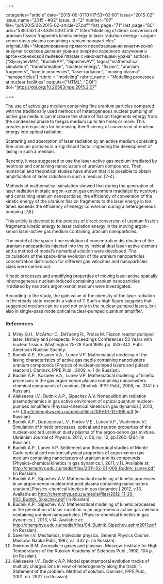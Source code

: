 +++

categories="article"
date="2015-09-01T01:17:53+03:00"
issue="2015-02"
issue_name="2015 - #02"
issue_id="2"
number="07"
file="pdf/2015/02/2015-02-article-07.pdf"
first_page="71"
last_page="80"
udc="539.1:621.373.826 539.1:519.7"
title="Modeling of direct conversion of uranium fission fragments kinetic energy to laser radiation energy in argon-xenon dusty plasma containing uranium nanoparticles"
original_title="Моделирование прямого преобразования кинетической энергии осколков деления урана в энергию лазерного излучения в аргон-ксеноновой пылевой плазме с наночастицами урана"
authors=["SlyunyaevMN", "BudnikAP", "SipachevAV"]
tags=["mathematical simulation", "transformation", "nuclear energy", "fission", "uranium fragments", "kinetic processes", "laser radiation", "moving plasma", "nanoparticles"]
rubric = "modeling"
rubric_name = "Modelling processes at nuclear facilities"
outputs=["HTML", "DOI"]
doi="https://doi.org/10.26583/npe.2015.2.07"

+++

The use of active gas medium containing fine uranium particles compared with the traditionally used methods of heterogeneous nuclear pumping of active gas medium can increase the share of fission fragments energy from the condensed phase to thegas medium up to ten times or more. This creates prerequisites for increasing theefficiency of conversion of nuclear energy into optical radiation.

Scattering and absorption of laser radiation by an active medium containing fine uranium particles is a significant factor impeding the development of lasing in such a medium.

Recently, it was suggested to use the laser-active gas medium irradiated by neutrons and containing nanoclusters of uranium compounds. Then, numerical and theoretical studies have shown that it is possible to obtain amplification of laser radiation in such a medium [2-4].

Methods of mathematical simulation showed that during the generation of laser radiation in static argon-xenon gas environment irradiated by neutrons and containing uranium nanoparticles, the efficiency of conversion of the kinetic energy of the uranium fission fragments to the laser energy in ten times exceeds the efficiency of energy conversion during a heterogeneous pumping [7,8].

This article is devoted to the process of direct conversion of uranium fission fragments kinetic energy to laser radiation energy in the moving argon-xenon laser-active gas medium containing uranium nanoparticles.

The model of the space-time evolution of concentration distribution of the uranium nanoparticles injected into the cylindrical dust laser-active element and a method of model’s numerical solution were developed. The calculations of the space-time evolution of the uranium nanoparticles concentration distribution for different gas velocities and nanoparticles sizes were carried out.

Kinetic processes and amplifying properties of moving laser-active spatially inhomogeneous nuclear-induced containing uranium nanoparticles irradiated by neutrons argon-xenon medium were investigated.

According to the study, the gain value of the intensity of the laser radiation in the steady state exceeds a value of 7. Such a high figure suggests that suggested medium can be used not only in the nuclear-pumped lasers, but also in single-pass mode optical nuclear-pumped quantum amplifier.

### References

1. Miley G.H., McArhur D., DeYuong R., Prelas M. Fission reactor pumped laser: History and prospects: Proceedings Conferences 50 Years with nuclear fission. Washington 25-28 April 1989, pp. 333-342. Publ. American Nuclear Society.
2. Budnik A.P., Kosarev V.A., Lunev V.P. Mathematical modeling of the lasing characteristics of active gas media containing nanoclusters uranium compounds [Physics of nuclear-pumped lasers and pulsed reactors]. Obninsk. IPPE Publ., 2009, v. 1 (in Russian).
3. Budnik A.P., Kosarev V.A., Lunev V.P. Mathematical modeling of kinetic processes in the gas argon-xenon plasma containing nanoclusters chemical compounds of uranium. Obninsk. IPPE Publ., 2008, no. 3141 (in Russian).
4. Alekseeva I.V., Budnik A.P., Sipachev A.V. Nonequilibrium radiation plasmodynamics in gas active enviroment of optical quantum nuclear-pumped amplifiers [Physics-chemical kinetics in gas dynamics.] 2010, v.9. http://chemphys.edu.ru/media/files/2010-01-12-009.pdf (in Russian).
5. Budnik A.P., Deputatova L.V., Fortov V.E., Lunev V.P., Vladimirov V.I. Simulation of kinetic processes, optical and neutron properties of the nuclear-excited uranium dusty plasma of the argon-xenon gas mixture. Ukrainian Journal of Physics. 2012, v. 56, no. 12, pp.1260-1264 (in Russian).
6. Budnik A.P., Lunev V.P. Settlement and theoretical studies of Monte Carlo optical and neutron-physical properties of argon-xenon gas medium containing nanoclusters of uranium and its compounds [Physics-chemical kinetics in gas dynamics.]. 2011, v.11. Available at: http://chemphys.edu.ru/media/files/2011-02-01-006_Budnik_Lunev.pdf (in Russian).
7. Budnik A.P., Sipachev A.V. Mathematical modeling of kinetic processes in an argon-xenon nuclear-induced plasma containing nanoclusters uranium [Physics-chemical kinetics in gas dynamics.] 2012, v.13. Available at: http://chemphys.edu.ru/media/files/2012-11-20-003_Budnik_Sipachev.pdf (in Russian).
8. Budnik A.P., Sipachev A.V. Mathematical modeling of kinetic processes in the generation of laser radiation in an argon-xenon active gas medium containing uranium nanoparticles. [Physics-chemical kinetics in gas dynamics.]. 2013, v.14. Available at: http://chemphys.edu.ru/media/files/04_Budnik_Sipachev_aphm2011.pdf (in Russian).
9. Savel’ev I.V. Mechanics, molecular physics. General Physics Course. Moscow. Nauka Publ., 1987, v.1, 432 p. (in Russian).
10. Smirnov B.M. Aerosols in gases and plasmas. Moscow. Institute for High Temperatures of the Russian Academy of Sciences Publ., 1990, 104 p. (in Russian).
11. Alekseeva I.V., Budnik A.P. Model spatiotemporal evolution tracks of multiply charged ions in view of heterogeneity along the track. 1. Statement of the problem. Method of solution. Obninsk, IPPE Publ., 2001, no. 2922 (in Russian).